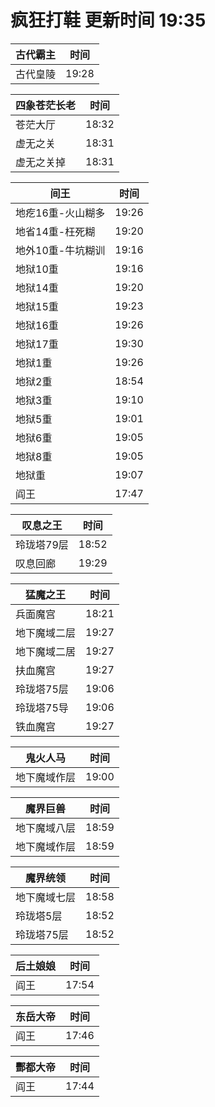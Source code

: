 # 疯狂打鞋 更新时间 19:35

| 古代霸主   | 时间    |
|--------|-------|
| 古代皇陵 | 19:28 |

| 四象苍茫长老   | 时间    |
|--------|-------|
| 苍茫大厅 | 18:32 |
| 虚无之关 | 18:31 |
| 虚无之关掉 | 18:31 |

| 间王   | 时间    |
|--------|-------|
| 地疙16重-火山糊多 | 19:26 |
| 地省14重-枉死糊 | 19:20 |
| 地外10重-牛坑糊训 | 19:16 |
| 地狱10重 | 19:16 |
| 地狱14重 | 19:20 |
| 地狱15重 | 19:23 |
| 地狱16重 | 19:26 |
| 地狱17重 | 19:30 |
| 地狱1重 | 19:26 |
| 地狱2重 | 18:54 |
| 地狱3重 | 19:10 |
| 地狱5重 | 19:01 |
| 地狱6重 | 19:05 |
| 地狱8重 | 19:05 |
| 地狱重 | 19:07 |
| 阎王 | 17:47 |

| 叹息之王   | 时间    |
|--------|-------|
| 玲珑塔79层 | 18:52 |
| 叹息回廊 | 19:29 |

| 猛魔之王   | 时间    |
|--------|-------|
| 兵面魔宫 | 18:21 |
| 地下魔域二层 | 19:27 |
| 地下魔域二居 | 19:27 |
| 扶血魔宫 | 19:27 |
| 玲珑塔75层 | 19:06 |
| 玲珑塔75导 | 19:06 |
| 铁血魔宫 | 19:27 |

| 鬼火人马   | 时间    |
|--------|-------|
| 地下魔域作层 | 19:00 |

| 魔界巨兽   | 时间    |
|--------|-------|
| 地下魔域八层 | 18:59 |
| 地下魔域作层 | 18:59 |

| 魔界统领   | 时间    |
|--------|-------|
| 地下魔域七层 | 18:58 |
| 玲珑塔5层 | 18:52 |
| 玲珑塔75层 | 18:52 |

| 后土娘娘   | 时间    |
|--------|-------|
| 阎王 | 17:54 |

| 东岳大帝   | 时间    |
|--------|-------|
| 阎王 | 17:46 |

| 酆都大帝   | 时间    |
|--------|-------|
| 阎王 | 17:44 |